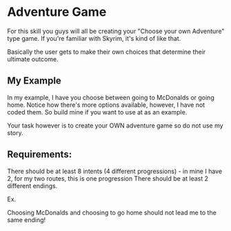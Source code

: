 # Adventure Game 

For this skill you guys will all be creating your "Choose your own Adventure" type game. 
If you're familiar with Skyrim, it's kind of like that. 

Basically the user gets to make their own choices that determine their ultimate outcome. 

## My Example 

In my example, I have you choose between going to McDonalds or going home. 
Notice how there's more options available, however, I have not coded them. 
So build mine if you want to use at as an example. 

Your task however is to create your OWN adventure game so do not use my story. 
 
## Requirements: 
  
  There should be at least 8 intents (4 different progressions) - in mine I have 2, for my two routes, this is one progression 
  There should be at least 2 different endings. 
  
  Ex. 
  
  Choosing McDonalds and choosing to go home should not lead me to the same ending!
